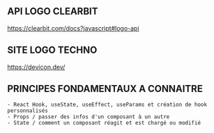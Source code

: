 ## API LOGO CLEARBIT 
  https://clearbit.com/docs?javascript#logo-api

## SITE LOGO TECHNO 
  https://devicon.dev/


## PRINCIPES FONDAMENTAUX A CONNAITRE

    - React Hook, useState, useEffect, useParams et création de hook personnalisés
    - Props / passer des infos d'un composant à un autre
    - State / comment un composant réagit et est chargé ou modifié